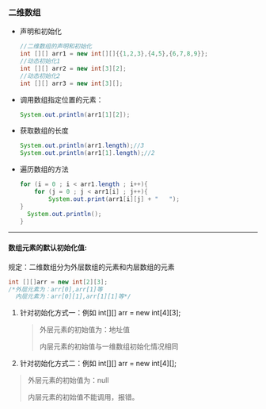 ### 二维数组



* 声明和初始化

  ```java
  //二维数组的声明和初始化
  int [][] arr1 = new int[][]{{1,2,3},{4,5},{6,7,8,9}};
  //动态初始化1
  int [][] arr2 = new int[3][2];
  //动态初始化2
  int [][] arr3 = new int[3][];
  ```

  

* 调用数组指定位置的元素：

  ```java
  System.out.println(arr1[1][2]);
  ```
  
  
  
* 获取数组的长度

  ```java
  System.out.println(arr1.length);//3
  System.out.println(arr1[1].length);//2
  ```



* 遍历数组的方法

  ```java
  for (i = 0 ; i < arr1.length ; i++){
      for (j = 0 ; j < arr1[i] ; j++){
          System.out.print(arr1[i][j] + "   ");
  }
    System.out.println();
  }
  ```
  



<hr/>

#### 数组元素的默认初始化值:

规定：二维数组分为外层数组的元素和内层数组的元素

```java
int [][]arr = new int[2][3];
/*外层元素为：arr[0],arr[1]等
  内层元素为：arr[0][1],arr[1][1]等*/
```



1. 针对初始化方式一：例如 int\[][] arr = new int\[4][3];

   > 外层元素的初始值为：地址值
   >
   > 内层元素的初始值与一维数组初始化情况相同

2.  针对初始化方式二：例如 int\[][] arr = new int\[4][];

   >外层元素的初始值为：null
   >
   >内层元素的初始值不能调用，报错。



